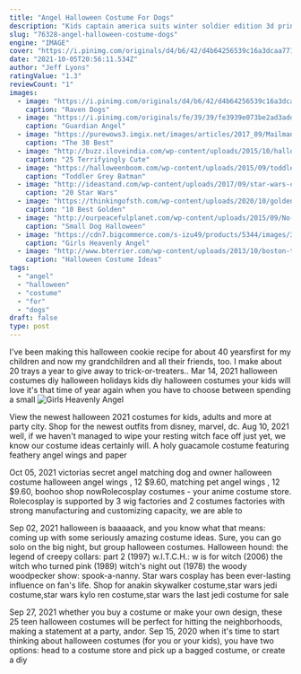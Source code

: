 ```yaml
---
title: "Angel Halloween Costume For Dogs"
description: "Kids captain america suits winter soldier edition 3d printed cosplay costume for halloween $45.99 u.S. Agent cosplay costume new 2020 captain america cosplay suit top level"
slug: "76328-angel-halloween-costume-dogs"
engine: "IMAGE"
cover: "https://i.pinimg.com/originals/d4/b6/42/d4b64256539c16a3dcaa7712468aa837.jpg"
date: "2021-10-05T20:56:11.534Z"
author: "Jeff Lyons"
ratingValue: "1.3"
reviewCount: "1"
images:
  - image: "https://i.pinimg.com/originals/d4/b6/42/d4b64256539c16a3dcaa7712468aa837.jpg"
    caption: "Raven Dogs"
  - image: "https://i.pinimg.com/originals/fe/39/39/fe3939e073be2ad3add572ea6ab6dda1.jpg"
    caption: "Guardian Angel"
  - image: "https://purewows3.imgix.net/images/articles/2017_09/Mailman-Halloween-dog-costume.jpg?auto=format,compress&cs=strip"
    caption: "The 38 Best"
  - image: "http://buzz.iloveindia.com/wp-content/uploads/2015/10/halloween-pet-5.jpg"
    caption: "25 Terrifyingly Cute"
  - image: "https://halloweenboom.com/wp-content/uploads/2015/09/toddler-grey-batman-costume-hoodie.jpg"
    caption: "Toddler Grey Batman"
  - image: "http://ideastand.com/wp-content/uploads/2017/09/star-wars-costume-diy/22-star-wars-costume-diy-ideas-tutorials.jpg"
    caption: "20 Star Wars"
  - image: "https://thinkingofsth.com/wp-content/uploads/2020/10/golden-retriever-dog-halloween-costume-26.jpg"
    caption: "10 Best Golden"
  - image: "http://ourpeacefulplanet.com/wp-content/uploads/2015/09/No-Sew-Small-Dog-Halloween-Costume-Idea-SQ.png"
    caption: "Small Dog Halloween"
  - image: "https://cdn7.bigcommerce.com/s-izu49/products/5344/images/3963/6045Z_2__89162.1406237710.500.659.jpg?c=2"
    caption: "Girls Heavenly Angel"
  - image: "http://www.bterrier.com/wp-content/uploads/2013/10/boston-terrier-dog-skunk-costume.jpg"
    caption: "Halloween Costume Ideas"
tags:
  - "angel"
  - "halloween"
  - "costume"
  - "for"
  - "dogs"
draft: false
type: post
---
```


I've been making this halloween cookie recipe for about 40 yearsfirst for my children and now my grandchildren and all their friends, too. I make about 20 trays a year to give away to trick-or-treaters.. Mar 14, 2021 halloween costumes diy halloween holidays kids diy halloween costumes your kids will love it's that time of year again when you have to choose between spending a small
![Girls Heavenly Angel](https://cdn7.bigcommerce.com/s-izu49/products/5344/images/3963/6045Z_2__89162.1406237710.500.659.jpg?c=2 "Girls Heavenly Angel")

View the newest halloween 2021 costumes for kids, adults and more at party city. Shop for the newest outfits from disney, marvel, dc. Aug 10, 2021 well, if we haven&#39;t managed to wipe your resting witch face off just yet, we know our costume ideas certainly will. A holy guacamole costume featuring feathery angel wings and paper
<!--inArticleAds-->

<!--galleryOne-->

Oct 05, 2021 victorias secret angel matching dog and owner halloween costume halloween angel wings , 12  $9.60, matching pet angel wings , 12 $9.60, boohoo shop nowRolecosplay costumes - your anime costume store. Rolecosplay is supported by 3 wig factories and 2 costumes factories with strong manufacturing and customizing capacity, we are able to
<!--inArticleAds-->

<!--galleryTwo-->

Sep 02, 2021 halloween is baaaaack, and you know what that means: coming up with some seriously amazing costume ideas. Sure, you can go solo on the big night, but group halloween costumes. Halloween hound: the legend of creepy collars: part 2 (1997) w.I.T.C.H.: w is for witch (2006) the witch who turned pink (1989) witch's night out (1978) the woody woodpecker show: spook-a-nanny. Star wars cosplay has been ever-lasting influence on fan's life. Shop for anakin skywalker costume,star wars jedi costume,star wars kylo ren costume,star wars the last jedi costume for sale
<!--galleryThree-->

Sep 27, 2021 whether you buy a costume or make your own design, these 25 teen halloween costumes will be perfect for hitting the neighborhoods, making a statement at a party, andor. Sep 15, 2020 when it's time to start thinking about halloween costumes (for you or your kids), you have two options: head to a costume store and pick up a bagged costume, or create a diy